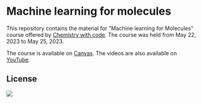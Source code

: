 # Machine learning for molecules
This repository contains the material for "Machine learning for Molecules" course offered by [Chemistry with code](https://facebook.com/@ChemistryWithCode). The course was held from May 22, 2023 to May 25, 2023.

The course is available on [Canvas](https://canvas.instructure.com/enroll/MFYHBB). The videos are also available on [YouTube](https://www.youtube.com/watch?v=B_lwJFDOVGY&list=PLmHiD62xzGu4FrJrlRrDEmRiEpdiDIQZ2). 

## License
![](https://upload.wikimedia.org/wikipedia/commons/d/d3/Cc_by-nc_icon.svg)
